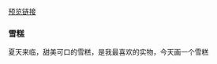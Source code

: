 [预览链接](https://astak16.github.io/Study-CSS/ice-lolly-2018-6-12/index.html)

### 雪糕

夏天来临，甜美可口的雪糕，是我最喜欢的实物，今天画一个雪糕
